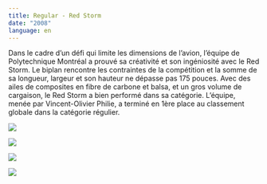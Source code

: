 ```yaml
---
title: Regular - Red Storm
date: "2008"
language: en
---
```

Dans le cadre d’un défi qui limite les dimensions de l’avion, l’équipe de Polytechnique Montréal a prouvé sa créativité et son ingéniosité avec le Red Storm. Le biplan rencontre les contraintes de la compétition et la somme de sa longueur, largeur et son hauteur ne dépasse pas 175 pouces. Avec des ailes de composites en fibre de carbone et balsa, et un gros volume de cargaison, le Red Storm a bien performé dans sa catégorie. L’équipe, menée par Vincent-Olivier Philie, a terminé en 1ère place au classement globale dans la catégorie régulier.

![](https://res.cloudinary.com/decninixz/image/upload/v1595341017/Equipe_Red_Storm_hgflxi.jpg)

![](https://res.cloudinary.com/decninixz/image/upload/v1595341017/Red_Storm_05_wnwyuo.jpg)

![](https://res.cloudinary.com/decninixz/image/upload/v1595341017/Red_Storm_Victoire_odqrdn.jpg)

![](https://res.cloudinary.com/decninixz/image/upload/v1595341017/Red_Storm_02_emhyii.jpg)